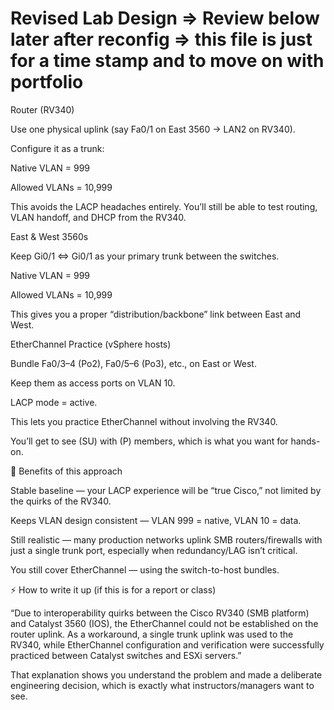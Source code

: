 # Revised Lab Design => Review below later after reconfig => this file is just for a time stamp and to move on with portfolio
Router (RV340)

Use one physical uplink (say Fa0/1 on East 3560 → LAN2 on RV340).

Configure it as a trunk:

Native VLAN = 999

Allowed VLANs = 10,999

This avoids the LACP headaches entirely. You’ll still be able to test routing, VLAN handoff, and DHCP from the RV340.

East & West 3560s

Keep Gi0/1 ⇔ Gi0/1 as your primary trunk between the switches.

Native VLAN = 999

Allowed VLANs = 10,999

This gives you a proper “distribution/backbone” link between East and West.

EtherChannel Practice (vSphere hosts)

Bundle Fa0/3–4 (Po2), Fa0/5–6 (Po3), etc., on East or West.

Keep them as access ports on VLAN 10.

LACP mode = active.

This lets you practice EtherChannel without involving the RV340.

You’ll get to see (SU) with (P) members, which is what you want for hands-on.

🎯 Benefits of this approach

Stable baseline — your LACP experience will be “true Cisco,” not limited by the quirks of the RV340.

Keeps VLAN design consistent — VLAN 999 = native, VLAN 10 = data.

Still realistic — many production networks uplink SMB routers/firewalls with just a single trunk port, especially when redundancy/LAG isn’t critical.

You still cover EtherChannel — using the switch-to-host bundles.

⚡ How to write it up (if this is for a report or class)

“Due to interoperability quirks between the Cisco RV340 (SMB platform) and Catalyst 3560 (IOS), the EtherChannel could not be established on the router uplink. As a workaround, a single trunk uplink was used to the RV340, while EtherChannel configuration and verification were successfully practiced between Catalyst switches and ESXi servers.”

That explanation shows you understand the problem and made a deliberate engineering decision, which is exactly what instructors/managers want to see.
